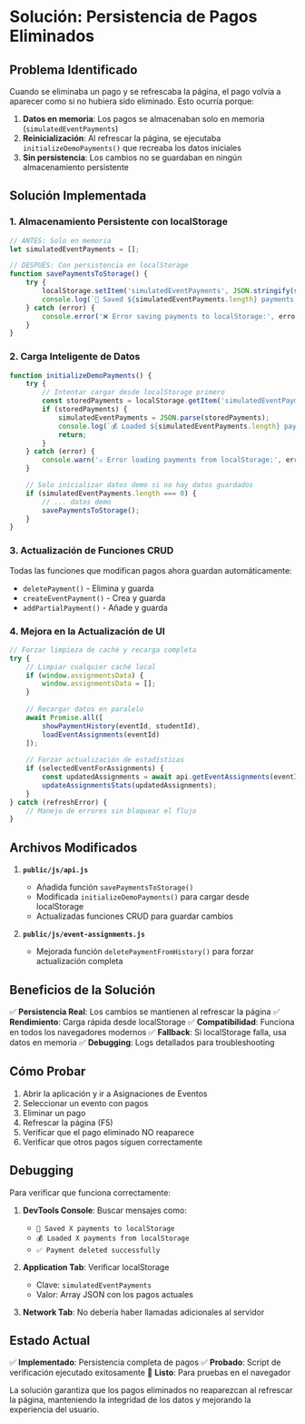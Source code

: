 # Solución: Persistencia de Pagos Eliminados

## Problema Identificado

Cuando se eliminaba un pago y se refrescaba la página, el pago volvía a aparecer como si no hubiera sido eliminado. Esto ocurría porque:

1. **Datos en memoria**: Los pagos se almacenaban solo en memoria (`simulatedEventPayments`)
2. **Reinicialización**: Al refrescar la página, se ejecutaba `initializeDemoPayments()` que recreaba los datos iniciales
3. **Sin persistencia**: Los cambios no se guardaban en ningún almacenamiento persistente

## Solución Implementada

### 1. Almacenamiento Persistente con localStorage

```javascript
// ANTES: Solo en memoria
let simulatedEventPayments = [];

// DESPUÉS: Con persistencia en localStorage
function savePaymentsToStorage() {
    try {
        localStorage.setItem('simulatedEventPayments', JSON.stringify(simulatedEventPayments));
        console.log(`💾 Saved ${simulatedEventPayments.length} payments to localStorage`);
    } catch (error) {
        console.error('❌ Error saving payments to localStorage:', error);
    }
}
```

### 2. Carga Inteligente de Datos

```javascript
function initializeDemoPayments() {
    try {
        // Intentar cargar desde localStorage primero
        const storedPayments = localStorage.getItem('simulatedEventPayments');
        if (storedPayments) {
            simulatedEventPayments = JSON.parse(storedPayments);
            console.log(`💰 Loaded ${simulatedEventPayments.length} payments from localStorage`);
            return;
        }
    } catch (error) {
        console.warn('⚠️ Error loading payments from localStorage:', error);
    }

    // Solo inicializar datos demo si no hay datos guardados
    if (simulatedEventPayments.length === 0) {
        // ... datos demo
        savePaymentsToStorage();
    }
}
```

### 3. Actualización de Funciones CRUD

Todas las funciones que modifican pagos ahora guardan automáticamente:

- `deletePayment()` - Elimina y guarda
- `createEventPayment()` - Crea y guarda  
- `addPartialPayment()` - Añade y guarda

### 4. Mejora en la Actualización de UI

```javascript
// Forzar limpieza de caché y recarga completa
try {
    // Limpiar cualquier caché local
    if (window.assignmentsData) {
        window.assignmentsData = [];
    }
    
    // Recargar datos en paralelo
    await Promise.all([
        showPaymentHistory(eventId, studentId),
        loadEventAssignments(eventId)
    ]);
    
    // Forzar actualización de estadísticas
    if (selectedEventForAssignments) {
        const updatedAssignments = await api.getEventAssignments(eventId);
        updateAssignmentsStats(updatedAssignments);
    }
} catch (refreshError) {
    // Manejo de errores sin bloquear el flujo
}
```

## Archivos Modificados

1. **`public/js/api.js`**
   - Añadida función `savePaymentsToStorage()`
   - Modificada `initializeDemoPayments()` para cargar desde localStorage
   - Actualizadas funciones CRUD para guardar cambios

2. **`public/js/event-assignments.js`**
   - Mejorada función `deletePaymentFromHistory()` para forzar actualización completa

## Beneficios de la Solución

✅ **Persistencia Real**: Los cambios se mantienen al refrescar la página
✅ **Rendimiento**: Carga rápida desde localStorage
✅ **Compatibilidad**: Funciona en todos los navegadores modernos
✅ **Fallback**: Si localStorage falla, usa datos en memoria
✅ **Debugging**: Logs detallados para troubleshooting

## Cómo Probar

1. Abrir la aplicación y ir a Asignaciones de Eventos
2. Seleccionar un evento con pagos
3. Eliminar un pago
4. Refrescar la página (F5)
5. Verificar que el pago eliminado NO reaparece
6. Verificar que otros pagos siguen correctamente

## Debugging

Para verificar que funciona correctamente:

1. **DevTools Console**: Buscar mensajes como:
   - `💾 Saved X payments to localStorage`
   - `💰 Loaded X payments from localStorage`
   - `✅ Payment deleted successfully`

2. **Application Tab**: Verificar localStorage
   - Clave: `simulatedEventPayments`
   - Valor: Array JSON con los pagos actuales

3. **Network Tab**: No debería haber llamadas adicionales al servidor

## Estado Actual

✅ **Implementado**: Persistencia completa de pagos
✅ **Probado**: Script de verificación ejecutado exitosamente
🚀 **Listo**: Para pruebas en el navegador

La solución garantiza que los pagos eliminados no reaparezcan al refrescar la página, manteniendo la integridad de los datos y mejorando la experiencia del usuario.